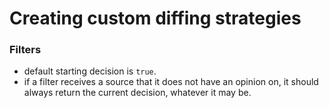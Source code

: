 # Creating custom diffing strategies

### Filters
- default starting decision is `true`.
- if a filter receives a source that it does not have an opinion on, it should always return the current decision, whatever it may be.